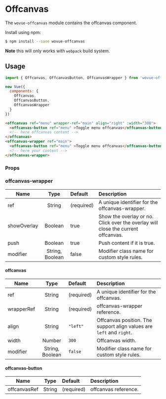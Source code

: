 # Offcanvas

The `wovue-offcanvas` module contains the offcanvas component.

Install using npm:

```sh
$ npm install --save wovue-offcanvas
```

**Note** this will only works with `webpack` build system.

## Usage

```js
import { Offcanvas, OffcanvasButton, OffcanvasWrapper } from 'wovue-offcanvas'

new Vue({
  components: {
    Offcanvas,
    OffcanvasButton,
    OffcanvasWrapper
  }
})
```

```html
<offcanvas ref="menu" wrapper-ref="main" align="right" :width="300">
  <offcanvas-button ref="menu" >Toggle menu offcanvas</offcanvas-button>
  <!-- here offcanvas content -->
</offcanvas>
<offcanvas-wrapper ref="main">
  <offcanvas-button ref="menu" >Toggle menu offcanvas</offcanvas-button>
  <!-- here your content -->
</offcanvas-wrapper>
```

### Props

### offcanvas-wrapper

| Name | Type | Default | Description |
|------|:----:|:--------|:------------|
| ref | String | (required) | A unique identifier for the offcanvas-wrapper. |
| showOverlay | Boolean | true | Show the overlay or no. Click over the overlay will close the current offcanvas. |
| push | Boolean | true | Push content if it is true. |
| modifier | String, Boolean | false | Modifier class name for custom style rules. |

#### offcanvas

| Name | Type | Default | Description |
|------|:----:|:--------|:------------|
| ref | String | (required) | A unique identifier for the offcanvas. |
| wrapperRef | String | (required) | offcanvas-wrapper reference. |
| align | String | `"left"` | Offcanvas position. The support align values are `left` and `right`. |
| width | Number | `300` | Offcanvas width. |
| modifier | String, Boolean | `false` | Modifier class name for custom style rules. |

#### offcanvas-button

| Name | Type | Default | Description |
|------|:----:|:--------|:------------|
| offcanvasRef | String | (required) | offcanvas reference. |
